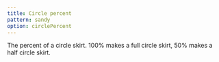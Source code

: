 ```yaml
---
title: Circle percent
pattern: sandy
option: circlePercent
---
```


The percent of a circle skirt. 100% makes a full circle skirt, 50% makes a half circle skirt.